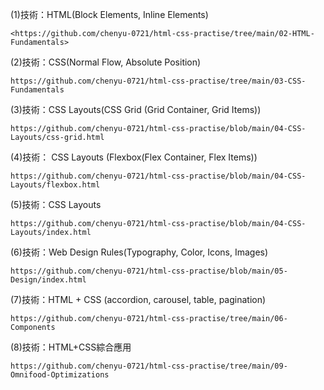 (1)技術：HTML(Block Elements, Inline Elements)

    <https://github.com/chenyu-0721/html-css-practise/tree/main/02-HTML-Fundamentals>

(2)技術：CSS(Normal Flow, Absolute Position)

    https://github.com/chenyu-0721/html-css-practise/tree/main/03-CSS-Fundamentals

(3)技術：CSS Layouts(CSS Grid (Grid Container, Grid Items))

    https://github.com/chenyu-0721/html-css-practise/blob/main/04-CSS-Layouts/css-grid.html

(4)技術： CSS Layouts (Flexbox(Flex Container, Flex Items))

    https://github.com/chenyu-0721/html-css-practise/blob/main/04-CSS-Layouts/flexbox.html

(5)技術：CSS Layouts 

    https://github.com/chenyu-0721/html-css-practise/blob/main/04-CSS-Layouts/index.html

(6)技術：Web Design Rules(Typography, Color, Icons, Images) 

    https://github.com/chenyu-0721/html-css-practise/blob/main/05-Design/index.html

(7)技術：HTML + CSS (accordion, carousel, table, pagination) 

    https://github.com/chenyu-0721/html-css-practise/tree/main/06-Components

(8)技術：HTML+CSS綜合應用

    https://github.com/chenyu-0721/html-css-practise/tree/main/09-Omnifood-Optimizations



